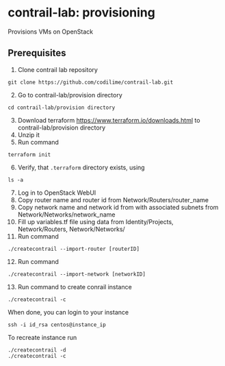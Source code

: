 # contrail-lab: provisioning

Provisions VMs on OpenStack

## Prerequisites
1. Clone contrail lab repository
````
git clone https://github.com/codilime/contrail-lab.git
````
2. Go to contrail-lab/provision directory
````
cd contrail-lab/provision directory
````
3. Download terraform https://www.terraform.io/downloads.html to contrail-lab/provision directory
4. Unzip it
5. Run command
```
terraform init
```
6. Verify, that `.terraform` directory exists, using
```
ls -a
```
7. Log in to OpenStack WebUI 
8. Copy router name and router id from Network/Routers/router_name
9. Copy network name and network id from with associated subnets from Network/Networks/network_name
10. Fill up variables.tf file using data from Identity/Projects, Network/Routers, Network/Networks/
11. Run command 
````
./createcontrail --import-router [routerID] 
````
12. Run command
````
./createcontrail --import-network [networkID]
````
13. Run command to create conrail instance
`````
./createcontrail -c
`````
When done, you can login to your instance
````
ssh -i id_rsa centos@instance_ip
````

To recreate instance run
````
./createcontrail -d
./createcontrail -c
````


